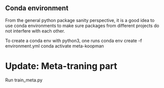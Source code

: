 ## Conda environment
From the general python package sanity perspective, it is a good idea to use conda environments to make sure packages from different projects do not interfere with each other.


To create a conda env with python3, one runs 
conda env create -f environment.yml
conda activate meta-koopman

# Update: Meta-traning part

Run train_meta.py

